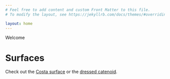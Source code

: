 ```yaml
---
# Feel free to add content and custom Front Matter to this file.
# To modify the layout, see https://jekyllrb.com/docs/themes/#overriding-theme-defaults

layout: home
---
```


Welcome

# Surfaces

Check out the [Costa surface][costa] or the [dressed catenoid][dressed-catenoid].

<!-- or the [dressed catenoid][dressed-catenoid]. -->

[costa]: /surfaces/costa.html
[dressed-catenoid]: /surfaces/dressed-catenoid.html
